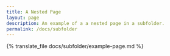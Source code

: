 ```yaml
---
title: A Nested Page
layout: page
description: An example of a a nested page in a subfolder.
permalink: /docs/subfolder
---
```

{% translate_file docs/subfolder/example-page.md %}